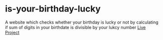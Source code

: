 # is-your-birthday-lucky
A website which checks whether your birthday is lucky or not by calculating if sum of digits in your birthdate is divisible by your lukcy number
[Live Project](https://check-for-luck.netlify.app/)
